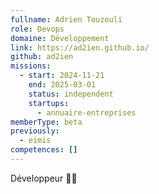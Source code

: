 ```yaml
---
fullname: Adrien Touzouli
role: Devops
domaine: Développement
link: https://ad2ien.github.io/
github: ad2ien
missions:
  - start: 2024-11-21
    end: 2025-03-01
    status: independent
    startups:
      - annuaire-entreprises
memberType: beta
previously:
  - eimis
competences: []
---
```

Développeur 🧑‍💻